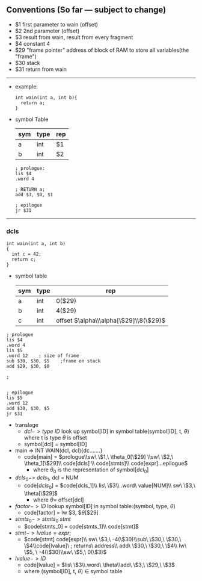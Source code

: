 ## Conventions (So far — subject to change)

- $1   first parameter to wain    	(offset)
- $2   2nd parameter                      (offset)
- $3   result from wain, result from every fragment
- $4   constant 4
- $29 "frame pointer" address of block of RAM to store all variables(the "frame")
- $30 stack
- $31 return from wain

------

- example:

    ```wlp4
    int wain(int a, int b){
      return a;
    }
    ```

- symbol Table

  | sym  | type | rep  |
  | ---- | ---- | ---- |
  | a    | int  | $1   |
  | b    | int  | $2   |

  ```assembly
  ; prologue:
  lis $4
  .word 4

  ; RETURN a;
  add $3, $0, $1

  ; epilogue
  jr $31
  ```


------

### dcls

```wlp4
int wain(int a, int b)
{
  int c = 42;
  return c;
}
```

- symbol table

  | sym  | type | rep                                    |
  | ---- | ---- | -------------------------------------- |
  | a    | int  | 0($29)                                 |
  | b    | int  | 4($29)                                 |
  | c    | int  | offset $\alpha\\\alpha[\$29]\\8(\$29)$ |

```assembly
; prologue
lis $4
.word 4
lis $5
.word 12	; size of frame
sub $30, $30, $5	;frame on stack
add $29, $30, $0

; 


; epilogue
lis $5
.word 12
add $30, $30, $5
jr $31
```

- translage
  - $dcl->type\ ID$ look up symbol[ID] in symbol table(symbol[ID], t, $\theta$) where t is type $\theta$ is offset
  - symbol[dcl] = symbol[ID]
- main => INT WAIN(dcl, dcl){dc…….}
  - code[main] = $prologue\\sw\ \$1,\ \theta_0[\$29] \\sw\ \$2,\ \theta_1[\$29]\\ code[dcls] \\ code[stmts]\\ code[expr]…epilogue$
    - where $\theta_0$ is the representation of symbol[$dcl_0$]
- $dcls_0 ->$ $dcls_1$, dcl = NUM
  - code[$dcls_0$] = $code[dcls_1]\\ lis\ \$3\\ .word\ value[NUM]\\ sw\ \$3,\ \theta[\$29]$
    - where $\theta =$ offset[dcl]
- $factor ->ID$ lookup symbol[ID] in symbol table:(symbol, type, $\theta$)
  - code[factor] = lw \$3, $\$\theta[\$29]$
- $stmts_0 -> stmts_0\ stmt​$
  - $code[stmts_0] = code[stmts_1]\\ code[stmt]$
- $stmt->lvalue = expr;$
  - $code[stmt]  code[expr]\\ sw\ \$3,\ -4(\$30)\\sub\ \$30,\ \$30,\ \$4\\code[lvalue]\ ; returns\ address\\ add\ \$30,\ \$30,\ \$4\\ lw\ \$5, \ -4(\$30)\\sw\ \$5,\ 0(\$3)$
- $lvalue -> ID$
  - code[lvalue] = $lis\ \$3\\.word\ \theta\\add\ \$3,\ \$29,\ \$3$
  - where (symbol[ID], t, $\theta$) $\in$ symbol table